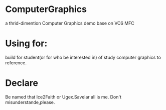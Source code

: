 # ComputerGraphics
a thrid-dimention Computer Graphics demo base on VC6 MFC

# Using for:
build for student(or for who be interested in) of study computer graphics to reference.

# Declare
Be named that Ice2Faith or Ugex.Savelar all is me.
Don't misunderstande,please.
